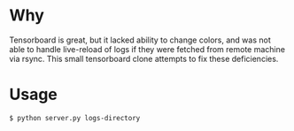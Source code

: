Why
===

Tensorboard is great, but it lacked ability to change colors, and was not able to handle live-reload of logs if they were fetched from remote machine via rsync. This small tensorboard clone attempts to fix these deficiencies.

Usage
=====

```
$ python server.py logs-directory
```
